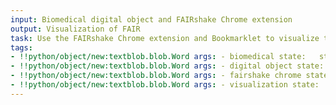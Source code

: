 ```yaml
---
input: Biomedical digital object and FAIRshake Chrome extension
output: Visualization of FAIR
task: Use the FAIRshake Chrome extension and Bookmarklet to visualize the FAIRshake insignia to determine the FAIR score of a biomedical digital object.
tags:
- !!python/object/new:textblob.blob.Word args: - biomedical state:   string: biomedical   pos_tag: null
- !!python/object/new:textblob.blob.Word args: - digital object state:   string: digital object   pos_tag: null
- !!python/object/new:textblob.blob.Word args: - fairshake chrome state:   string: fairshake chrome   pos_tag: null
- !!python/object/new:textblob.blob.Word args: - visualization state:   string: visualization   pos_tag: null
---
```

